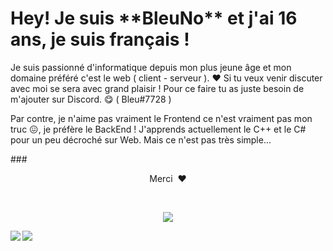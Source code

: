 <h1>Hey! Je suis **BleuNo** et j'ai 16 ans, je suis français !</h1>

Je suis passionné d'informatique depuis mon plus jeune âge et mon domaine préféré c'est le web ( client - serveur ). ❤️
Si tu veux venir discuter avec moi se sera avec grand plaisir ! Pour ce faire tu as juste besoin de m'ajouter sur Discord. 😋 ( Bleu#7728 )

Par contre, je n'aime pas vraiment le Frontend ce n'est vraiment pas mon truc 😖, je préfère le BackEnd !
J'apprends actuellement le C++ et le C# pour un peu décroché sur Web. Mais ce n'est pas très simple...

###<p align="center">Merci &nbsp;❤️</p>
<br>
<p align="center">
  <img src="https://profile-counter.glitch.me/Bleu-No/count.svg" />
</p>

<img align="left" src="https://github-readme-stats.vercel.app/api?username=Bleu-No&show_icons=true&theme=dark"/>
<img align="left" src="https://github-readme-stats.vercel.app/api/top-langs/?username=Bleu-No&layout=compact&theme=dark"/>
